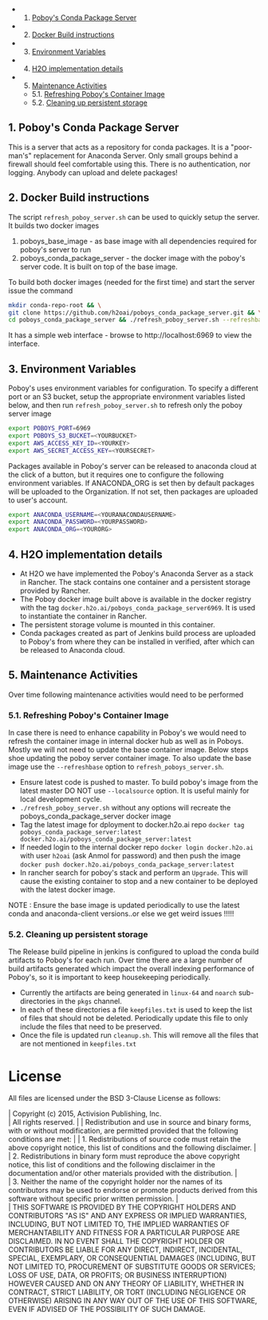 <!-- vscode-markdown-toc -->
* 1. [Poboy's Conda Package Server](#PoboysCondaPackageServer)
* 2. [Docker Build instructions](#DockerBuildinstructions)
* 3. [Environment Variables](#EnvironmentVariables)
* 4. [H2O implementation details](#H2Oimplementationdetails)
* 5. [Maintenance Activities](#MaintenanceActivities)
	* 5.1. [Refreshing Poboy's Container Image](#RefreshingPoboysContainerImage)
	* 5.2. [Cleaning up persistent storage](#Cleaninguppersistentstorage)

<!-- vscode-markdown-toc-config
	numbering=true
	autoSave=true
	/vscode-markdown-toc-config -->
<!-- /vscode-markdown-toc -->

##  1. <a name='PoboysCondaPackageServer'></a>Poboy's Conda Package Server

This is a server that acts as a repository for conda packages.  It is a "poor-man's" replacement for Anaconda Server.  Only small groups behind a firewall should feel comfortable using this. There is no authentication, nor logging.  Anybody can upload and delete packages!

##  2. <a name='DockerBuildinstructions'></a>Docker Build instructions

The script ``refresh_poboy_server.sh`` can be used to quickly setup the server. It builds two docker images

1. poboys_base_image - as base image with all dependencies required for poboy's server to run
2. poboys_conda_package_server - the docker image with the poboy's server code. It is built on top of the base image.

To build both docker images (needed for the first time) and start the server issue the command

```bash
mkdir conda-repo-root && \
git clone https://github.com/h2oai/poboys_conda_package_server.git && \
cd poboys_conda_package_server && ./refresh_poboy_server.sh --refreshbase
```

It has a simple web interface - browse to http://localhost:6969 to view the interface. 

##  3. <a name='EnvironmentVariables'></a>Environment Variables

Poboy's uses environment variables for configuration. To specify a different port or an S3 bucket, setup the appropriate environment variables listed below, and then run ``refresh_poboy_server.sh`` to refresh only the poboy server image

```bash
export POBOYS_PORT=6969
export POBOYS_S3_BUCKET=<YOURBUCKET>
export AWS_ACCESS_KEY_ID=<YOURKEY>
export AWS_SECRET_ACCESS_KEY=<YOURSECRET>
```

Packages available in Poboy's server can be released to anaconda cloud at the click of a button, but it requires one to configure the following environment variables. If ANACONDA_ORG is set then by default packages will be uploaded to the Organization. If not set, then packages are uploaded to user's account.

```bash
export ANACONDA_USERNAME=<YOURANACONDAUSERNAME>
export ANACONDA_PASSWORD=<YOURPASSWORD>
export ANACONDA_ORG=<YOURORG>
```

##  4. <a name='H2Oimplementationdetails'></a>H2O implementation details

* At H2O we have implemented the Poboy's Anaconda Server as a stack in Rancher. The stack contains one container and a persistent storage provided by Rancher. 
* The Poboy docker image built above is available in the docker registry with the tag `docker.h2o.ai/poboys_conda_package_server6969`. It is used to instantiate the container in Rancher. 
* The persistent storage volume is mounted in this container. 
* Conda packages created as part of Jenkins build process are uploaded to Poboy's from where they can be installed in verified, after which can be released to Anaconda cloud.

##  5. <a name='MaintenanceActivities'></a>Maintenance Activities

Over time following maintenance activities would need to be performed

###  5.1. <a name='RefreshingPoboysContainerImage'></a>Refreshing Poboy's Container Image

In case there is need to enhance capability in Poboy's we would need to refresh the container image in internal docker hub as well as in Poboys. Mostly we will not need to update the base container image. Below steps shoe updating the poboy server container image. To also update the base image use the `--refreshbase` option to `refresh_poboys_server.sh`.

* Ensure latest code is pushed to master. To build poboy's image from the latest  master DO NOT use `--localsource` option. It is useful mainly for local development cycle.
* `./refresh_poboy_server.sh` without any options will recreate the poboys_conda_package_server docker image
* Tag the latest image for dployment to docker.h2o.ai repo `docker tag poboys_conda_package_server:latest docker.h2o.ai/poboys_conda_package_server:latest`
* If needed login to the internal docker repo `docker login docker.h2o.ai` with user `h2oai` (ask Anmol for password) and then push the image `docker push docker.h2o.ai/poboys_conda_package_server:latest`
* In rancher search for poboy's stack and perform an `Upgrade`. This will cause the existing container to stop and a new container to be deployed with the latest docker image.

NOTE : Ensure the base image is updated periodically to use the latest conda and anaconda-client versions..or else we get weird issues !!!!! 

###  5.2. <a name='Cleaninguppersistentstorage'></a>Cleaning up persistent storage

The Release build pipeline in jenkins is configured to upload the conda build artifacts to Poboy's for each run. Over time there are a large number of build artifacts generated which impact the overall indexing performance of Poboy's, so it is important to keep housekeeping periodically.

- Currently the artifacts are being generated in `linux-64` and `noarch` sub-directories in the `pkgs` channel.
- In each of these directories a file `keepfiles.txt` is used to keep the list of files that should not be deleted. Periodically update this file to only include the files that need to be preserved.
- Once the file is updated run `cleanup.sh`. This will remove all the files that are not mentioned in `keepfiles.txt`




License
=======

All files are licensed under the BSD 3-Clause License as follows:
 
| Copyright (c) 2015, Activision Publishing, Inc.  
| All rights reserved.
| 
| Redistribution and use in source and binary forms, with or without modification, are permitted provided that the following conditions are met:
| 
| 1. Redistributions of source code must retain the above copyright notice, this list of conditions and the following disclaimer.
|  
| 2. Redistributions in binary form must reproduce the above copyright notice, this list of conditions and the following disclaimer in the documentation and/or other materials provided with the distribution.
|  
| 3. Neither the name of the copyright holder nor the names of its contributors may be used to endorse or promote products derived from this software without specific prior written permission.
|  
| THIS SOFTWARE IS PROVIDED BY THE COPYRIGHT HOLDERS AND CONTRIBUTORS "AS IS" AND ANY EXPRESS OR IMPLIED WARRANTIES, INCLUDING, BUT NOT LIMITED TO, THE IMPLIED WARRANTIES OF MERCHANTABILITY AND FITNESS FOR A PARTICULAR PURPOSE ARE DISCLAIMED. IN NO EVENT SHALL THE COPYRIGHT HOLDER OR CONTRIBUTORS BE LIABLE FOR ANY DIRECT, INDIRECT, INCIDENTAL, SPECIAL, EXEMPLARY, OR CONSEQUENTIAL DAMAGES (INCLUDING, BUT NOT LIMITED TO, PROCUREMENT OF SUBSTITUTE GOODS OR SERVICES; LOSS OF USE, DATA, OR PROFITS; OR BUSINESS INTERRUPTION) HOWEVER CAUSED AND ON ANY THEORY OF LIABILITY, WHETHER IN CONTRACT, STRICT LIABILITY, OR TORT (INCLUDING NEGLIGENCE OR OTHERWISE) ARISING IN ANY WAY OUT OF THE USE OF THIS SOFTWARE, EVEN IF ADVISED OF THE POSSIBILITY OF SUCH DAMAGE.

